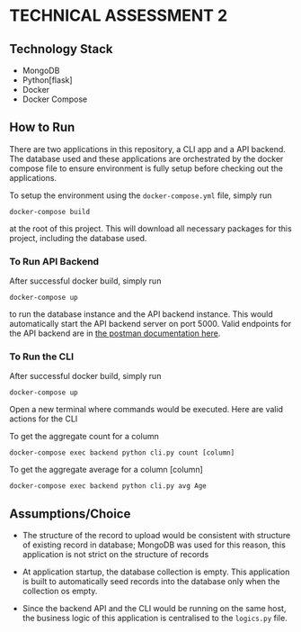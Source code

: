 # TECHNICAL ASSESSMENT 2

## Technology Stack

- MongoDB
- Python[flask]
- Docker
- Docker Compose

## How to Run

There are two applications in this repository, a CLI app and a API backend. The database used and these applications are orchestrated by the docker compose file to ensure environment is fully setup before checking out the applications.

To setup the environment using the `docker-compose.yml` file, simply run

```shell
docker-compose build
```

at the root of this project. This will download all necessary packages for this project, including the database used.

### To Run API Backend

After successful docker build, simply run

```shell
docker-compose up
```

to run the database instance and the API backend instance. This would automatically start the API backend server on port 5000. Valid endpoints for the API backend are in [the postman documentation here](https://documenter.getpostman.com/view/11647149/UVeGrRxb).

### To Run the CLI

After successful docker build, simply run

```shell
docker-compose up
```

Open a new terminal where commands would be executed.
Here are valid actions for the CLI

To get the aggregate count for a column

`docker-compose exec backend python cli.py count [column]`

To get the aggregate average for a column [column]

`docker-compose exec backend python cli.py avg Age`

## Assumptions/Choice

- The structure of the record to upload would be consistent with structure of existing record in database; MongoDB was used for this reason, this application is not strict on the structure of records

- At application startup, the database collection is empty. This application is built to automatically seed records into the database only when the collection os empty.

- Since the backend API and the CLI would be running on the same host, the business logic of this application is centralised to the `logics.py` file.
